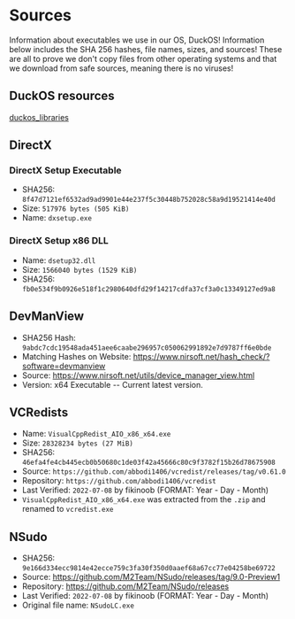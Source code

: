 # Sources
Information about executables we use in our OS, DuckOS! Information below includes the SHA 256 hashes, file names, sizes, and sources!
These are all to prove we don't copy files from other operating systems and that we download from safe sources, meaning there is no viruses!

## DuckOS resources
[duckos_libraries](file:https://raw.githubusercontent.com/DuckOS-GitHub/DuckOS/main/utilhashes.md)

## DirectX

### DirectX Setup Executable
- SHA256: `8f47d7121ef6532ad9ad9901e44e237f5c30448b752028c58a9d19521414e40d`
- Size: `517976 bytes (505 KiB)`
- Name: `dxsetup.exe`

### DirectX Setup x86 DLL
- Name: `dsetup32.dll`
- Size: `1566040 bytes (1529 KiB)`
- SHA256: `fb0e534f9b0926e518f1c2980640dfd29f14217cdfa37cf3a0c13349127ed9a8`

## DevManView
- SHA256 Hash: `9abdc7cdc19548ada451aee6caabe296957c050062991892e7d9787ff6e0bde`
- Matching Hashes on Website: https://www.nirsoft.net/hash_check/?software=devmanview
- Source: https://www.nirsoft.net/utils/device_manager_view.html
- Version: x64 Executable -- Current latest version.

## VCRedists
- Name: `VisualCppRedist_AIO_x86_x64.exe`
- Size: `28328234 bytes (27 MiB)`
- SHA256: `46efa4fe4cb445ecb0b50680c1de03f42a45666c80c9f3782f15b26d78675908`
- Source: `https://github.com/abbodi1406/vcredist/releases/tag/v0.61.0`
- Repository: `https://github.com/abbodi1406/vcredist`
- Last Verified: `2022-07-08` by fikinoob (FORMAT: Year - Day - Month)
- `VisualCppRedist_AIO_x86_x64.exe` was extracted from the `.zip` and renamed to `vcredist.exe`

## NSudo
- SHA256: `9e166d334ecc9814e42ecce759c3fa30f350d0aaef68a67cc77e04258be69722`
- Source: https://github.com/M2Team/NSudo/releases/tag/9.0-Preview1
- Repository: https://github.com/M2Team/NSudo/releases
- Last Verified: `2022-07-08` by fikinoob (FORMAT: Year - Day - Month)
- Original file name: `NSudoLC.exe`
